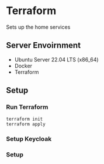 # Terraform
Sets up the home services

## Server Envoirnment
 * Ubuntu Server 22.04 LTS (x86_64)
 * Docker
 * Terraform

## Setup

### Run Terraform
```
terraform init
terraform apply
```
### Setup Keycloak
### Setup
